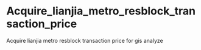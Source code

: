 # Acquire_lianjia_metro_resblock_transaction_price
Acquire lianjia metro resblock transaction price for gis analyze
